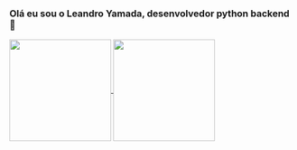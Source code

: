 ### Olá eu sou o Leandro Yamada, desenvolvedor python backend 👋

  <a href="https://github.com/LeandroYamada/github-readme-stats">
  <img align="center" height="180em" src="https://github-readme-stats.vercel.app/api?username=LeandroYamada&show_icons=true&theme=tokyonight&include_all_commits=true&count_private=true"/>
  <img align="center" height="180em" src="https://github-readme-stats.vercel.app/api/top-langs/?username=LeandroYamada&layout=compact&langs_count=7&theme=tokyonight"/>
